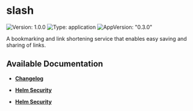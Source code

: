 # slash

![Version: 1.0.0](https://img.shields.io/badge/Version-1.0.0-informational?style=flat-square) ![Type: application](https://img.shields.io/badge/Type-application-informational?style=flat-square) ![AppVersion: "0.3.0"](https://img.shields.io/badge/AppVersion-"0.3.0"-informational?style=flat-square)

A bookmarking and link shortening service that enables easy saving and sharing of links.

## Available Documentation

- [**Changelog**](CHANGELOG)

- [**Helm Security**](container-security)

- [**Helm Security**](helm-security)

